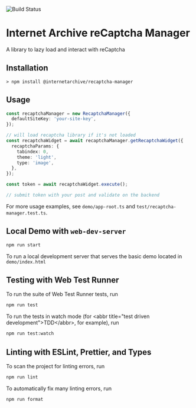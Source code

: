 ![Build Status](https://github.com/internetarchive/iaux-recaptcha-manager/actions/workflows/ci.yml/badge.svg)

# Internet Archive reCaptcha Manager

A library to lazy load and interact with reCaptcha

## Installation

```shell
> npm install @internetarchive/recaptcha-manager
```

## Usage

```ts
const recaptchaManager = new RecaptchaManager({
  defaultSiteKey: 'your-site-key',
});

// will load recaptcha library if it's not loaded
const recaptchaWidget = await recaptchaManager.getRecaptchaWidget({
  recaptchaParams: {
    tabindex: 0,
    theme: 'light',
    type: 'image',
  },
});

const token = await recaptchaWidget.execute();

// submit token with your post and validate on the backend
```

For more usage examples, see `demo/app-root.ts` and `test/recaptcha-manager.test.ts`.

## Local Demo with `web-dev-server`
```bash
npm run start
```
To run a local development server that serves the basic demo located in `demo/index.html`

## Testing with Web Test Runner
To run the suite of Web Test Runner tests, run
```bash
npm run test
```

To run the tests in watch mode (for &lt;abbr title=&#34;test driven development&#34;&gt;TDD&lt;/abbr&gt;, for example), run

```bash
npm run test:watch
```

## Linting with ESLint, Prettier, and Types
To scan the project for linting errors, run
```bash
npm run lint
```

To automatically fix many linting errors, run
```bash
npm run format
```
